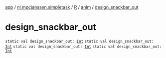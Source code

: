 [app](../../../index.md) / [nl.mpcjanssen.simpletask](../../index.md) / [R](../index.md) / [anim](index.md) / [design_snackbar_out](.)

# design_snackbar_out

`static val design_snackbar_out: `[`Int`](https://kotlinlang.org/api/latest/jvm/stdlib/kotlin/-int/index.html)
`static val design_snackbar_out: `[`Int`](https://kotlinlang.org/api/latest/jvm/stdlib/kotlin/-int/index.html)
`static val design_snackbar_out: `[`Int`](https://kotlinlang.org/api/latest/jvm/stdlib/kotlin/-int/index.html)
`static val design_snackbar_out: `[`Int`](https://kotlinlang.org/api/latest/jvm/stdlib/kotlin/-int/index.html)